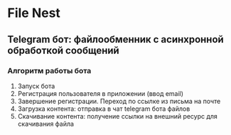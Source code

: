 # File Nest
## Telegram бот: файлообменник с асинхронной обработкой сообщений

### Алгоритм работы бота
1. Запуск бота
2. Регистрация пользователя в приложении (ввод email)
3. Завершение регистрации. Переход по ссылке из письма на почте
4. Загрузка контента: отправка в чат telegram бота файлов
5. Скачивание контента: получение ссылки на внешний ресурс для скачивания файла